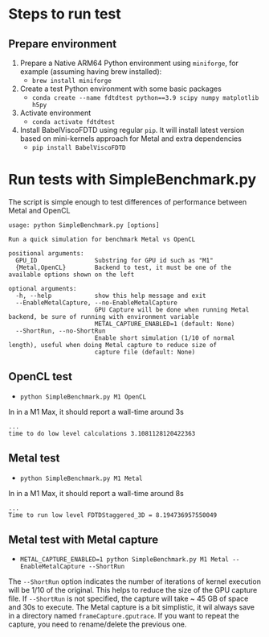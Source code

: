# Steps to run test
## Prepare environment 
1. Prepare a Native ARM64 Python environment using `miniforge`, for example (assuming having brew installed):
    * `brew install miniforge`
1. Create a test Python environment with some basic packages
    * `conda create --name fdtdtest python==3.9 scipy numpy matplotlib h5py`
1. Activate environment 
    * `conda activate fdtdtest`
1. Install BabelViscoFDTD using regular `pip`. It will install latest version based on mini-kernels approach for Metal and extra dependencies
    * `pip install BabelViscoFDTD`

# Run tests with SimpleBenchmark.py
The script is simple enough to test differences of performance between Metal and OpenCL
```
usage: python SimpleBenchmark.py [options]

Run a quick simulation for benchmark Metal vs OpenCL

positional arguments:
  GPU_ID                Substring for GPU id such as "M1"
  {Metal,OpenCL}        Backend to test, it must be one of the available options shown on the left

optional arguments:
  -h, --help            show this help message and exit
  --EnableMetalCapture, --no-EnableMetalCapture
                        GPU Capture will be done when running Metal backend, be sure of running with environment variable
                        METAL_CAPTURE_ENABLED=1 (default: None)
  --ShortRun, --no-ShortRun
                        Enable short simulation (1/10 of normal length), useful when doing Metal capture to reduce size of
                        capture file (default: None)
```
## OpenCL test
* `python SimpleBenchmark.py M1 OpenCL ` 

In in a M1 Max, it should report a wall-time around 3s
```
...
time to do low level calculations 3.1081128120422363
```
## Metal test
* `python SimpleBenchmark.py M1 Metal ` 

In in a M1 Max, it should report a wall-time around 8s
```
...
Time to run low level FDTDStaggered_3D = 8.194736957550049
```
## Metal test with Metal capture
* `METAL_CAPTURE_ENABLED=1 python SimpleBenchmark.py M1 Metal --EnableMetalCapture --ShortRun`

The `--ShortRun` option indicates the number of iterations of kernel execution will be 1/10 of the original. This helps to reduce the size of the GPU capture file. If `--ShortRun` is not specified, the capture will take ~ 45 GB of space and 30s to execute.
The Metal capture is a bit simplistic, it wil always save in a directory named `frameCapture.gputrace`. If you want to repeat the capture, you need to rename/delete the previous one.